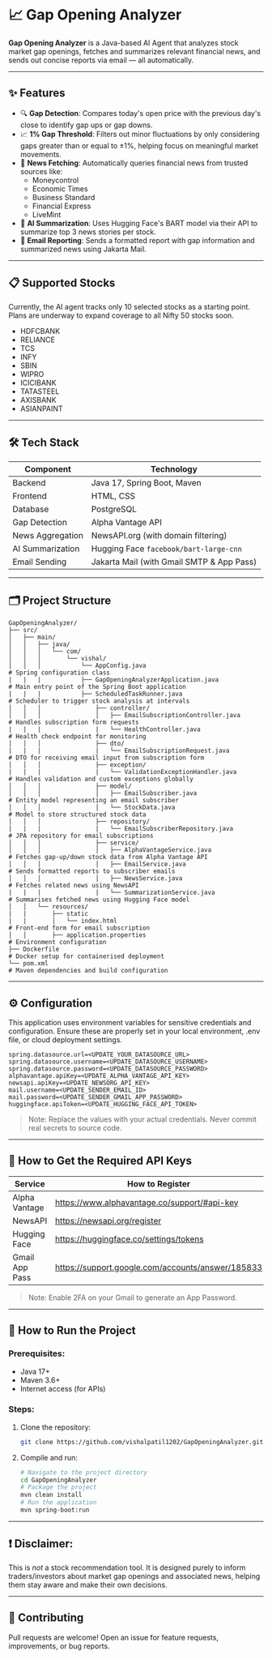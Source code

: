 # 📈 Gap Opening Analyzer

**Gap Opening Analyzer** is a Java-based AI Agent that analyzes stock market gap openings, fetches and summarizes relevant financial news, and sends out concise reports via email — all automatically.

---

## ✨ Features

- 🔍 **Gap Detection**: Compares today's open price with the previous day's close to identify gap ups or gap downs.
- 📈 **1% Gap Threshold**: Filters out minor fluctuations by only considering gaps greater than or equal to ±1%, helping focus on meaningful market movements.
- 📰 **News Fetching**: Automatically queries financial news from trusted sources like:
  - Moneycontrol
  - Economic Times
  - Business Standard
  - Financial Express
  - LiveMint
- 🧠 **AI Summarization**: Uses Hugging Face's BART model via their API to summarize top 3 news stories per stock.
- 📧 **Email Reporting**: Sends a formatted report with gap information and summarized news using Jakarta Mail.

---

## 📋 Supported Stocks

Currently, the AI agent tracks only 10 selected stocks as a starting point.  
Plans are underway to expand coverage to all Nifty 50 stocks soon.

- HDFCBANK  
- RELIANCE  
- TCS  
- INFY  
- SBIN  
- WIPRO  
- ICICIBANK  
- TATASTEEL  
- AXISBANK  
- ASIANPAINT

---

## 🛠️ Tech Stack

| Component          | Technology                                 |
|--------------------|--------------------------------------------|
| Backend            | Java 17, Spring Boot, Maven                |
| Frontend           | HTML, CSS                                  |
| Database           | PostgreSQL
| Gap Detection      | Alpha Vantage API                          |
| News Aggregation   | NewsAPI.org (with domain filtering)        |
| AI Summarization   | Hugging Face `facebook/bart-large-cnn`     |
| Email Sending      | Jakarta Mail (with Gmail SMTP & App Pass)  |

---

## 🗂️ Project Structure

```
GapOpeningAnalyzer/
├── src/
│   ├── main/
│   │   ├── java/
│   │   │   └── com/
│   │   │       └── vishal/
│   │   │           └── AppConfig.java                                # Spring configuration class
|   |   |           ├── GapOpeningAnalyzerApplication.java            # Main entry point of the Spring Boot application
|   |   |           ├── ScheduledTaskRunner.java                      # Scheduler to trigger stock analysis at intervals
│   │   │               ├── controller/            
│   │   │               │   ├── EmailSubscriptionController.java      # Handles subscription form requests
|   |   |               |   └── HealthController.java                 # Health check endpoint for monitoring
│   │   │               ├── dto/
|   |   |               |   └── EmailSubscriptionRequest.java         # DTO for receiving email input from subscription form
│   │   │               ├── exception/
|   |   |               |   └── ValidationExceptionHandler.java       # Handles validation and custom exceptions globally
│   │   │               ├── model/
│   │   │               │   ├── EmailSubscriber.java                  # Entity model representing an email subscriber
│   │   │               │   └── StockData.java                        # Model to store structured stock data 
│   │   │               ├── repository/
|   |   |               |   └── EmailSubscriberRepository.java        # JPA repository for email subscriptions
│   │   │               ├── service/
│   │   │               │   ├── AlphaVantageService.java              # Fetches gap-up/down stock data from Alpha Vantage API
│   │   │               │   ├── EmailService.java                     # Sends formatted reports to subscriber emails
│   │   │               │   ├── NewsService.java                      # Fetches related news using NewsAPI
|   |   |               |   └── SummarizationService.java             # Summarises fetched news using Hugging Face model
│   │   └── resources/
|   |       ├── static
|   |       |   └── index.html                                        # Front-end form for email subscription
│   │       ├── application.properties                                # Environment configuration 
├── Dockerfile                                                        # Docker setup for containerised deployment
└── pom.xml                                                           # Maven dependencies and build configuration
```

---

## ⚙️ Configuration
This application uses environment variables for sensitive credentials and configuration. Ensure these are properly set in your local environment, .env file, or cloud deployment settings.
```
spring.datasource.url=<UPDATE_YOUR_DATASOURCE_URL>
spring.datasource.username=<UPDATE_DATASOURCE_USERNAME>
spring.datasource.password=<UPDATE_DATASOURCE_PASSWORD>
alphavantage.apiKey=<UPDATE_ALPHA_VANTAGE_API_KEY>
newsapi.apiKey=<UPDATE_NEWSORG_API_KEY>
mail.username=<UPDATE_SENDER_EMAIL_ID>
mail.password=<UPDATE_SENDER_GMAIL_APP_PASSWORD>
huggingface.apiToken=<UPDATE_HUGGING_FACE_API_TOKEN>
```
> Note: Replace the values with your actual credentials. Never commit real secrets to source code.

---

## 🔑 How to Get the Required API Keys

| Service         | How to Register                                       |
|-----------------|-------------------------------------------------------|
| Alpha Vantage   | https://www.alphavantage.co/support/#api-key          |
| NewsAPI         | https://newsapi.org/register                          |
| Hugging Face    | https://huggingface.co/settings/tokens                |
| Gmail App Pass  | https://support.google.com/accounts/answer/185833     |

> Note: Enable 2FA on your Gmail to generate an App Password.

---

## 🧪 How to Run the Project

### Prerequisites:
- Java 17+ 
- Maven 3.6+
- Internet access (for APIs)

### Steps:
1. Clone the repository:
   ```bash
   git clone https://github.com/vishalpatil1202/GapOpeningAnalyzer.git
   ```

2. Compile and run:
   ```bash
   # Navigate to the project directory
   cd GapOpeningAnalyzer
   # Package the project
   mvn clean install
   # Run the application
   mvn spring-boot:run
   ```

---

## ❗ Disclaimer:

This is *not* a stock recommendation tool. It is designed purely to inform traders/investors about market gap openings and associated news, helping them stay aware and make their own decisions.

---

## 🤝 Contributing

Pull requests are welcome! Open an issue for feature requests, improvements, or bug reports.
